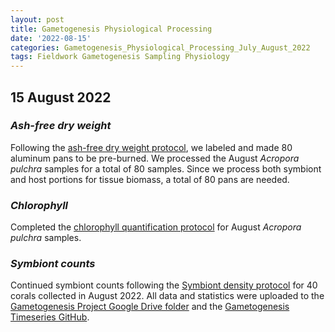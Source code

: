 ```yaml
---
layout: post
title: Gametogenesis Physiological Processing
date: '2022-08-15'
categories: Gametogenesis_Physiological_Processing_July_August_2022
tags: Fieldwork Gametogenesis Sampling Physiology
---
```


## 15 August 2022

### *Ash-free dry weight*
Following the [ash-free dry weight protocol](https://github.com/urol-e5/protocols/blob/master/2020-01-01-Ash-Free-Dry-Weight-Protocol.md), we labeled and made 80 aluminum pans to be pre-burned. We processed the August *Acropora pulchra* samples for a total of 80 samples. Since we process both symbiont and host portions for tissue biomass, a total of 80 pans are needed. 

### *Chlorophyll*
Completed the [chlorophyll quantification protocol](https://github.com/daniellembecker/Gametogenesis/blob/main/protocols/2020-01-01-Chlorophyll-Protocol.md) for August *Acropora pulchra* samples.

### *Symbiont counts*

Continued symbiont counts following the [Symbiont density protocol](https://github.com/urol-e5/protocols/blob/master/2020-01-07-Cell_Density-Protocol.md) for 40 corals collected in August 2022. All data and statistics were uploaded to the [Gametogenesis Project Google Drive folder](https://drive.google.com/drive/u/0/folders/1KSkMOiGlpIDJ80WWa3U5HESVHea4GNIu) and the [Gametogenesis Timeseries GitHub](https://github.com/daniellembecker/Gametogenesis/tree/main/gametogenesis_timeseries). 



